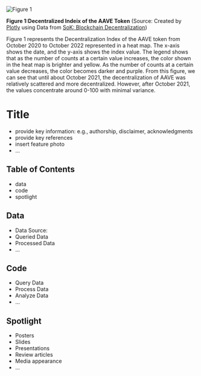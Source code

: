 
![Figure 1](https://github.com/isabellakro/portfolio/blob/09b3052dfc253e0f67220237c9f8de3d3d85d225/images/fig1%20decentralization%20index.jpg)

**Figure 1:Decentralized Indeix of the AAVE Token** 
(Source: Created by [Plotly]() using Data from [SoK: Blockchain Decentralization]())

Figure 1 represents the Decentralization Index of the AAVE token from October 2020 to October 2022 represented in a heat map. The x-axis shows the date, and the y-axis shows the index value. The legend shows that as the number of counts at a certain value increases, the color shown in the heat map is brighter and yellow. As the number of counts at a certain value decreases, the color becomes darker and purple. From this figure, we can see that until about October 2021, the decentralization of AAVE was relatively scattered and more decentralized. However, after October 2021, the values concentrate around 0-100 with minimal variance.


# Title
- provide key information: e.g., authorship, disclaimer, acknowledgments
- provide key references 
- insert feature photo 
- ...

## Table of Contents
- data
- code
- spotlight



## Data
- Data Source:
- Queried Data
- Processed Data
- ...


## Code
- Query Data
- Process Data
- Analyze Data
- ...

## Spotlight
- Posters
- Slides
- Presentations
- Review articles
- Media appearance
- ...

